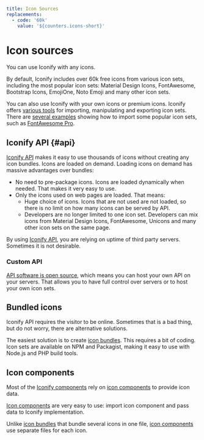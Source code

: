 ```yaml
title: Icon Sources
replacements:
  - code: '60k'
    value: '${counters.icons-short}'
```

# Icon sources

You can use Iconify with any icons.

By default, Iconify includes over 60k free icons from various icon sets, including the most popular icon sets: Material Design Icons, FontAwesome, Bootstrap Icons, EmojiOne, Noto Emoji and many other icon sets.

You can also use Iconify with your own icons or premium icons. Iconify offers [various tools](../tools/index.md) for importing, manipulating and exporting icon sets. There are [several examples](../tools/node/examples.md) showing how to import some popular icon sets, such as [FontAwesome Pro](../tools/node/import-fa-pro.md).

## Iconify API {#api}

[Iconify API](./api/index.md) makes it easy to use thousands of icons without creating any icon bundles. Icons are loaded on demand. Loading icons on demand has massive advantages over bundles:

- No need to pre-package icons. Icons are loaded dynamically when needed. That makes it very easy to use.
- Only the icons used on web pages are loaded. That means:
  - Huge choice of icons. Icons that are not used are not loaded, so there is no limit on how many icons can be served by API.
  - Developers are no longer limited to one icon set. Developers can mix icons from Material Design Icons, FontAwesome, Unicons and many other icon sets on the same page.

By using [Iconify API](./api/index.md), you are relying on uptime of third party servers. Sometimes it is not desirable.

### Custom API

[API software is open source](https://github.com/iconify/api.js), which means you can host your own API on your servers. That allows you to have full control over servers or to host your own icon sets.

## Bundled icons

Iconify API requires the visitor to be online. Sometimes that is a bad thing, but do not worry, there are alternative solutions.

The easiest solution is to create [icon bundles](./bundles/index.md). This requires a bit of coding. Icon sets are available on NPM and Packagist, making it easy to use with Node.js and PHP build tools.

## Icon components

Most of the [Iconify components](../implementations/components/index.md) rely on [icon components](./npm/index.md) to provide icon data.

[Icon components](./npm/index.md) are very easy to use: import icon component and pass data to Iconify implementation.

Unlike [icon bundles](./bundles/index.md) that bundle several icons in one file, [icon components](./npm/index.md) use separate files for each icon.
